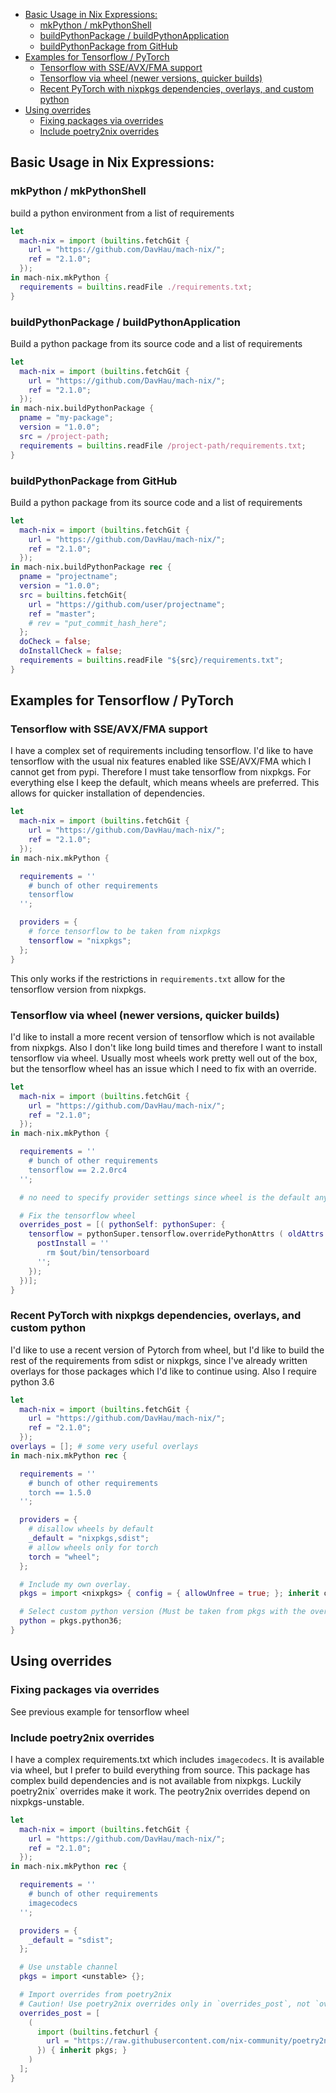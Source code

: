 
<!--ts-->
  * [Basic Usage in Nix Expressions:](#basic-usage-in-nix-expressions)
     * [mkPython / mkPythonShell](#mkpython--mkpythonshell)
     * [buildPythonPackage / buildPythonApplication](#buildpythonpackage--buildpythonapplication)
     * [buildPythonPackage from GitHub](#buildpythonpackage-from-github)
  * [Examples for Tensorflow / PyTorch](#examples-for-tensorflow--pytorch)
     * [Tensorflow with SSE/AVX/FMA support](#tensorflow-with-sseavxfma-support)
     * [Tensorflow via wheel (newer versions, quicker builds)](#tensorflow-via-wheel-newer-versions-quicker-builds)
     * [Recent PyTorch with nixpkgs dependencies, overlays, and custom python](#recent-pytorch-with-nixpkgs-dependencies-overlays-and-custom-python)
  * [Using overrides](#using-overrides)
     * [Fixing packages via overrides](#fixing-packages-via-overrides)
     * [Include poetry2nix overrides](#include-poetry2nix-overrides)

<!-- Added by: grmpf, at: Sat 04 Jul 2020 12:18:42 PM UTC -->

<!--te-->


## Basic Usage in Nix Expressions:
### mkPython / mkPythonShell
build a python environment from a list of requirements
```nix
let
  mach-nix = import (builtins.fetchGit {
    url = "https://github.com/DavHau/mach-nix/";
    ref = "2.1.0";
  });
in mach-nix.mkPython {
  requirements = builtins.readFile ./requirements.txt;
}
```

### buildPythonPackage / buildPythonApplication
Build a python package from its source code and a list of requirements
```nix
let
  mach-nix = import (builtins.fetchGit {
    url = "https://github.com/DavHau/mach-nix/";
    ref = "2.1.0";
  });
in mach-nix.buildPythonPackage {
  pname = "my-package";
  version = "1.0.0";
  src = /project-path;
  requirements = builtins.readFile /project-path/requirements.txt;
}
```

### buildPythonPackage from GitHub
Build a python package from its source code and a list of requirements
```nix
let
  mach-nix = import (builtins.fetchGit {
    url = "https://github.com/DavHau/mach-nix/";
    ref = "2.1.0";
  });
in mach-nix.buildPythonPackage rec {
  pname = "projectname";
  version = "1.0.0";
  src = builtins.fetchGit{
    url = "https://github.com/user/projectname";
    ref = "master";
    # rev = "put_commit_hash_here";
  };
  doCheck = false;
  doInstallCheck = false;
  requirements = builtins.readFile "${src}/requirements.txt";
}
```

## Examples for Tensorflow / PyTorch

### Tensorflow with SSE/AVX/FMA support
I have a complex set of requirements including tensorflow. I'd like to have tensorflow with the usual nix features enabled like SSE/AVX/FMA which I cannot get from pypi. Therefore I must take tensorflow from nixpkgs. For everything else I keep the default, which means wheels are preferred. This allows for quicker installation of dependencies.
```nix
let
  mach-nix = import (builtins.fetchGit {
    url = "https://github.com/DavHau/mach-nix/";
    ref = "2.1.0";
  });
in mach-nix.mkPython {

  requirements = ''
    # bunch of other requirements
    tensorflow
  '';

  providers = {
    # force tensorflow to be taken from nixpkgs
    tensorflow = "nixpkgs"; 
  };
}
```
This only works if the restrictions in `requirements.txt` allow for the tensorflow version from nixpkgs.

### Tensorflow via wheel (newer versions, quicker builds)
I'd like to install a more recent version of tensorflow which is not available from nixpkgs. Also I don't like long build times and therefore I want to install tensorflow via wheel. Usually most wheels work pretty well out of the box, but the tensorflow wheel has an issue which I need to fix with an override.
```nix
let
  mach-nix = import (builtins.fetchGit {
    url = "https://github.com/DavHau/mach-nix/";
    ref = "2.1.0";
  });
in mach-nix.mkPython {

  requirements = ''
    # bunch of other requirements
    tensorflow == 2.2.0rc4
  '';

  # no need to specify provider settings since wheel is the default anyways

  # Fix the tensorflow wheel
  overrides_post = [( pythonSelf: pythonSuper: {
    tensorflow = pythonSuper.tensorflow.overridePythonAttrs ( oldAttrs: {
      postInstall = ''
        rm $out/bin/tensorboard
      '';
    });
  })];
}

```

### Recent PyTorch with nixpkgs dependencies, overlays, and custom python
I'd like to use a recent version of Pytorch from wheel, but I'd like to build the rest of the requirements from sdist or nixpkgs, since I've already written overlays for those packages which I'd like to continue using. Also I require python 3.6
```nix
let
  mach-nix = import (builtins.fetchGit {
    url = "https://github.com/DavHau/mach-nix/";
    ref = "2.1.0";
  });
overlays = []; # some very useful overlays
in mach-nix.mkPython rec {

  requirements = ''
    # bunch of other requirements
    torch == 1.5.0
  '';

  providers = {
    # disallow wheels by default
    _default = "nixpkgs,sdist";
    # allow wheels only for torch
    torch = "wheel";
  };

  # Include my own overlay.
  pkgs = import <nixpkgs> { config = { allowUnfree = true; }; inherit overlays; };

  # Select custom python version (Must be taken from pkgs with the overlay applied)
  python = pkgs.python36;
}
```

## Using overrides
### Fixing packages via overrides
See previous example for tensorflow wheel

### Include poetry2nix overrides
I have a complex requirements.txt which includes `imagecodecs`. It is available via wheel, but I prefer to build everything from source. This package has complex build dependencies and is not available from nixpkgs. Luckily poetry2nix` overrides make it work. The peotry2nix overrides depend on nixpkgs-unstable.
```nix
let
  mach-nix = import (builtins.fetchGit {
    url = "https://github.com/DavHau/mach-nix/";
    ref = "2.1.0";
  });
in mach-nix.mkPython rec {

  requirements = ''
    # bunch of other requirements
    imagecodecs
  '';

  providers = {
    _default = "sdist";
  };

  # Use unstable channel
  pkgs = import <unstable> {};

  # Import overrides from poetry2nix
  # Caution! Use poetry2nix overrides only in `overrides_post`, not `overrides_pre`.
  overrides_post = [
    (
      import (builtins.fetchurl {
        url = "https://raw.githubusercontent.com/nix-community/poetry2nix/1cfaa4084d651d73af137866622e3d0699851008/overrides.nix";
      }) { inherit pkgs; }
    )
  ];
}
```

